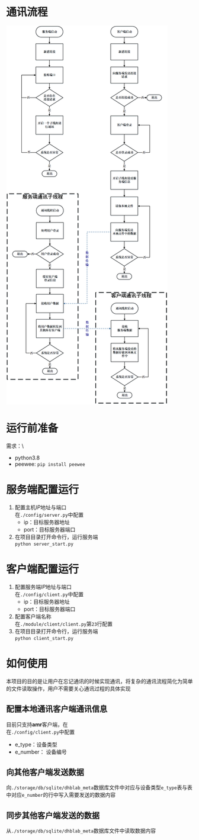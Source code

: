 # 通讯流程
![](./doc/通讯流程图.png)


# 运行前准备
需求：\
- python3.8
- peewee: `pip install peewee`

# 服务端配置运行

1. 配置主机$IP$地址与端口 \
  在`./config/server.py`中配置
    - ip：目标服务器地址
    - port：目标服务器端口  
3. 在项目目录打开命令行，运行服务端 \
  `python server_start.py`
# 客户端配置运行
1. 配置服务端$IP$地址与端口 \
在`./config/client.py`中配置
   - ip：目标服务器地址
   - port：目标服务器端口
2. 配置客户端名称 \
在`./module/client/client.py`第`23`行配置
3. 在项目目录打开命令行，运行服务端 \
  `python client_start.py`

# 如何使用
本项目的目的是让用户在忘记通讯的时候实现通讯，将复杂的通讯流程简化为简单的文件读取操作，用户不需要关心通讯过程的具体实现

## 配置本地通讯客户端通讯信息
目前只支持**amr**客户端，在 \
在`./config/client.py`中配置
- e_type：设备类型
- e_number： 设备编号

## 向其他客户端发送数据
向`./storage/db/sqlite/dhblab_meta`数据库文件中对应与设备类型`e_type`表与表中对应`e_number`的行中写入需要发送的数据内容
## 同步其他客户端发送的数据
从`./storage/db/sqlite/dhblab_meta`数据库文件中读取数据内容
